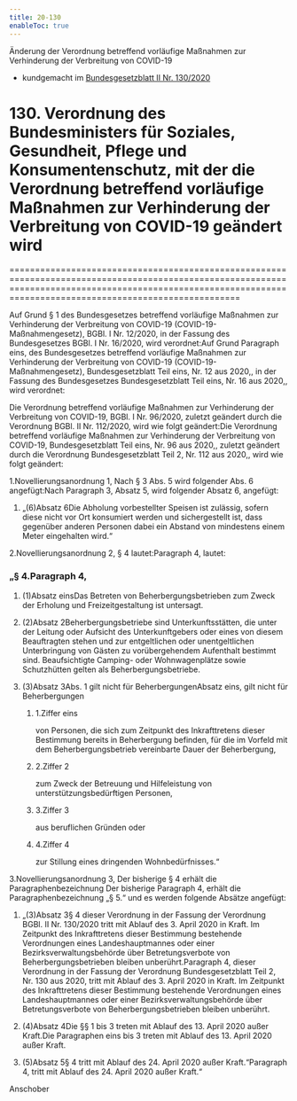 ```yaml
---
title: 20-130
enableToc: true
---
```


Änderung der Verordnung betreffend vorläufige Maßnahmen zur Verhinderung der Verbreitung von COVID-19

* kundgemacht im [Bundesgesetzblatt II Nr. 130/2020](https://www.ris.bka.gv.at/eli/bgbl/II/2020/130)

# 130\. Verordnung des Bundesministers für Soziales, Gesundheit, Pflege und Konsumentenschutz, mit der die Verordnung betreffend vorläufige Maßnahmen zur Verhinderung der Verbreitung von COVID-19 geändert wird
===============================================================================================================================================================================================================

Auf Grund § 1 des Bundesgesetzes betreffend vorläufige Maßnahmen zur Verhinderung der Verbreitung von COVID-19 (COVID-19-Maßnahmengesetz), BGBl. I Nr. 12/2020, in der Fassung des Bundesgesetzes BGBl. I Nr. 16/2020, wird verordnet:Auf Grund Paragraph eins, des Bundesgesetzes betreffend vorläufige Maßnahmen zur Verhinderung der Verbreitung von COVID-19 (COVID-19-Maßnahmengesetz), Bundesgesetzblatt Teil eins, Nr. 12 aus 2020,, in der Fassung des Bundesgesetzes Bundesgesetzblatt Teil eins, Nr. 16 aus 2020,, wird verordnet:

Die Verordnung betreffend vorläufige Maßnahmen zur Verhinderung der Verbreitung von COVID-19, BGBl. I Nr. 96/2020, zuletzt geändert durch die Verordnung BGBl. II Nr. 112/2020, wird wie folgt geändert:Die Verordnung betreffend vorläufige Maßnahmen zur Verhinderung der Verbreitung von COVID-19, Bundesgesetzblatt Teil eins, Nr. 96 aus 2020,, zuletzt geändert durch die Verordnung Bundesgesetzblatt Teil 2, Nr. 112 aus 2020,, wird wie folgt geändert:

1.Novellierungsanordnung 1, Nach § 3 Abs. 5 wird folgender Abs. 6 angefügt:Nach Paragraph 3, Absatz 5, wird folgender Absatz 6, angefügt:

1.  „(6)Absatz 6Die Abholung vorbestellter Speisen ist zulässig, sofern diese nicht vor Ort konsumiert werden und sichergestellt ist, dass gegenüber anderen Personen dabei ein Abstand von mindestens einem Meter eingehalten wird.“
    

2.Novellierungsanordnung 2, § 4 lautet:Paragraph 4, lautet:

### „§ 4.Paragraph 4,

1.  (1)Absatz einsDas Betreten von Beherbergungsbetrieben zum Zweck der Erholung und Freizeitgestaltung ist untersagt.
    
2.  (2)Absatz 2Beherbergungsbetriebe sind Unterkunftsstätten, die unter der Leitung oder Aufsicht des Unterkunftgebers oder eines von diesem Beauftragten stehen und zur entgeltlichen oder unentgeltlichen Unterbringung von Gästen zu vorübergehendem Aufenthalt bestimmt sind. Beaufsichtigte Camping- oder Wohnwagenplätze sowie Schutzhütten gelten als Beherbergungsbetriebe.
    
3.  (3)Absatz 3Abs. 1 gilt nicht für BeherbergungenAbsatz eins, gilt nicht für Beherbergungen
    
    1.  1.Ziffer eins
        
        von Personen, die sich zum Zeitpunkt des Inkrafttretens dieser Bestimmung bereits in Beherbergung befinden, für die im Vorfeld mit dem Beherbergungsbetrieb vereinbarte Dauer der Beherbergung,
        
    2.  2.Ziffer 2
        
        zum Zweck der Betreuung und Hilfeleistung von unterstützungsbedürftigen Personen,
        
    3.  3.Ziffer 3
        
        aus beruflichen Gründen oder
        
    4.  4.Ziffer 4
        
        zur Stillung eines dringenden Wohnbedürfnisses.“
        
    

3.Novellierungsanordnung 3, Der bisherige § 4 erhält die Paragraphenbezeichnung Der bisherige Paragraph 4, erhält die Paragraphenbezeichnung „§ 5.“ und es werden folgende Absätze angefügt:

1.  „(3)Absatz 3§ 4 dieser Verordnung in der Fassung der Verordnung BGBl. II Nr. 130/2020 tritt mit Ablauf des 3. April 2020 in Kraft. Im Zeitpunkt des Inkrafttretens dieser Bestimmung bestehende Verordnungen eines Landeshauptmannes oder einer Bezirksverwaltungsbehörde über Betretungsverbote von Beherbergungsbetrieben bleiben unberührt.Paragraph 4, dieser Verordnung in der Fassung der Verordnung Bundesgesetzblatt Teil 2, Nr. 130 aus 2020, tritt mit Ablauf des 3. April 2020 in Kraft. Im Zeitpunkt des Inkrafttretens dieser Bestimmung bestehende Verordnungen eines Landeshauptmannes oder einer Bezirksverwaltungsbehörde über Betretungsverbote von Beherbergungsbetrieben bleiben unberührt.
    
2.  (4)Absatz 4Die §§ 1 bis 3 treten mit Ablauf des 13. April 2020 außer Kraft.Die Paragraphen eins bis 3 treten mit Ablauf des 13. April 2020 außer Kraft.
    
3.  (5)Absatz 5§ 4 tritt mit Ablauf des 24. April 2020 außer Kraft.“Paragraph 4, tritt mit Ablauf des 24. April 2020 außer Kraft.“
    

Anschober